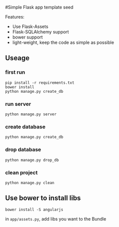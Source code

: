 #Simple Flask app template seed

Features:

+ Use Flask-Assets
+ Flask-SQLAlchemy support
+ bower support
+ light-weight, keep the code as simple as possible

## Useage

### first run
```
pip install -r requirements.txt
bower install
python manage.py create_db
```

### run server
```
python manage.py server
```

### create database

`python manage.py create_db`

### drop database

`python manage.py drop_db`

### clean project

`python manage.py clean`

## Use bower to install libs

`bower install -S angularjs`

in `app/assets.py`, add libs you want to the Bundle
